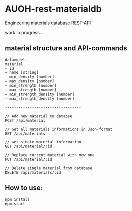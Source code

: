 # AUOH-rest-materialdb

Engineering materials database REST-API

work in progress....

## material structure and API-commands

```
datamodel
material
– id
– name [string]
– min_density [number]
– max_density [number]
– min_strength [number]
– max_strength [number]
– min_strength_density [number]
– max_strength_density [number]

----------------------------------

// Add new material to databse
POST /api/material

// Get all materials informations in Json-format
GET /api/materials

// Get single material information
GET /api/material/:id

// Replace current material with new one
PUT /api/material/:id

// Delete single material from database
DELETE /api/materials/:id

```

## How to use:

```
npm install
npm start
```

